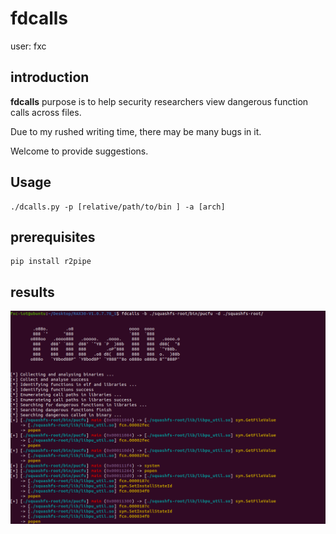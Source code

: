 # fdcalls

user: fxc

## introduction

**fdcalls** purpose is to help security researchers view dangerous function calls across files.

Due to my rushed writing time, there may be many bugs in it.

Welcome to provide suggestions.

## Usage

```shell
./dcalls.py -p [relative/path/to/bin ] -a [arch]
```

## prerequisites

```shell
pip install r2pipe
```

## results

![1](./img/1.png)